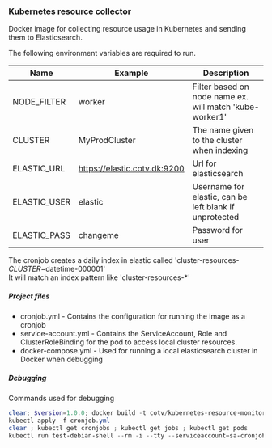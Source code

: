 ### Kubernetes resource collector

Docker image for collecting resource usage in Kubernetes and sending them to Elasticsearch.

The following environment variables are required to run.

| Name          | Example                         | Description                                           |
|---------------|---------------------------------|-------------------------------------------------------|
|NODE_FILTER    |worker                           |Filter based on node name ex. will match 'kube-worker1'|
|CLUSTER        |MyProdCluster                    |The name given to the cluster when indexing            |
|ELASTIC_URL    |https://elastic.cotv.dk:9200     |Url for elasticsearch                                  |
|ELASTIC_USER   |elastic                          |Username for elastic, can be left blank if unprotected |
|ELASTIC_PASS   |changeme                         |Password for user                                      |

The cronjob creates a daily index in elastic called 'cluster-resources-$CLUSTER-$datetime-000001'  
It will match an index pattern like 'cluster-resources-*'

##### Project files
- cronjob.yml - Contains the configuration for running the image as a cronjob
- service-account.yml - Contains the ServiceAccount, Role and ClusterRoleBinding for the pod to access local cluster resources.
- docker-compose.yml - Used for running a local elasticsearch cluster in Docker when debugging

##### Debugging
Commands used for debugging
``` powershell
clear; $version=1.0.0; docker build -t cotv/kubernetes-resource-monitor:$version . ; docker push cotv/kubernetes-resource-monitor:$version
kubectl apply -f cronjob.yml
clear ; kubectl get cronjobs ; kubectl get jobs ; kubectl get pods
kubectl run test-debian-shell --rm -i --tty --serviceaccount=sa-cronjob-kubernetes-resource-monitor --image cotv/kubernetes-resource-monitor:1.0.0 -- bash
```